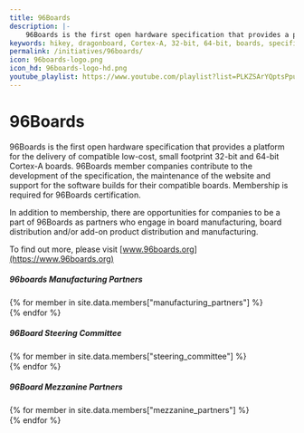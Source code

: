 ```yaml
---
title: 96Boards
description: |-
    96Boards is the first open hardware specification that provides a platform for the delivery of compatible low-cost, small footprint 32-bit and 64-bit Cortex-A boards.
keywords: hikey, dragonboard, Cortex-A, 32-bit, 64-bit, boards, specification, IoT, Consumer Edition, Enterprise Edition
permalink: /initiatives/96boards/
icon: 96boards-logo.png
icon_hd: 96boards-logo-hd.png
youtube_playlist: https://www.youtube.com/playlist?list=PLKZSArYQptsPpuLXnSPpCxDUzwhMpGHVT&playnext=1
---
```

# 96Boards

96Boards is the first open hardware specification that provides a platform for the delivery of compatible low-cost, small footprint 32-bit and 64-bit Cortex-A boards. 96Boards member companies contribute to the development of the specification, the maintenance of the website and support for the software builds for their compatible boards. Membership is required for 96Boards certification.

In addition to membership, there are opportunities for companies to be a part of 96Boards as partners who engage in board manufacturing, board distribution and/or add-on product distribution and manufacturing.

To find out more, please visit [www.96boards.org](https://www.96boards.org)
<div class="col-xs-12 group_member_images 96boards">
<h5>96boards Manufacturing Partners</h5>
{% for member in site.data.members["manufacturing_partners"] %}
<div class="col-md-2 col-sm-3 col-xs-4">
  <a href="{{member.url}}" title="{{member.name}}">
    <img data-src="{% asset_path '{{member.image}}'%}" alt="{{member.name}}" src="data:image/gif;base64,R0lGODlhAQABAAAAACH5BAEKAAEALAAAAAABAAEAAAICTAEAOw=="
     class="img-responsive group_members_img center-block lazyload">
  </a>
</div>
{% endfor %}
</div>

<div class="col-xs-12 group_member_images 96boards">
<h5>96Board Steering Committee</h5>
{% for member in site.data.members["steering_committee"] %}
<div class="col-md-2 col-sm-3 col-xs-4">
<a href="{{member.url}}" title="{{member.name}}">
  <img data-src="{% asset_path '{{member.image}}'%}" alt="{{member.name}}" src="data:image/gif;base64,R0lGODlhAQABAAAAACH5BAEKAAEALAAAAAABAAEAAAICTAEAOw=="
   class="img-responsive group_members_img center-block lazyload">
</a>
</div>
{% endfor %}
</div>

<div class="col-xs-12 group_member_images 96boards">
<h5>96Board Mezzanine Partners</h5>
{% for member in site.data.members["mezzanine_partners"] %}
<div class="col-md-2 col-sm-3 col-xs-4">
<a href="{{member.url}}" title="{{member.name}}">
  <img data-src="{% asset_path '{{member.image}}'%}" alt="{{member.name}}" src="data:image/gif;base64,R0lGODlhAQABAAAAACH5BAEKAAEALAAAAAABAAEAAAICTAEAOw=="
   class="img-responsive group_members_img center-block lazyload">
</a>
</div>
{% endfor %}
</div>
